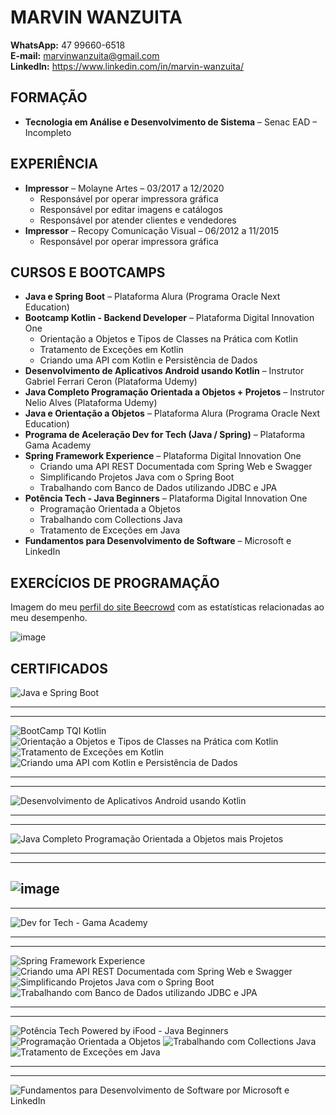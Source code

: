 # MARVIN WANZUITA
**WhatsApp:** 47 99660-6518 <br>
**E-mail:** marvinwanzuita@gmail.com <br>
**LinkedIn:** https://www.linkedin.com/in/marvin-wanzuita/
  
## FORMAÇÃO
- **Tecnologia em Análise e Desenvolvimento de Sistema** – Senac EAD – Incompleto

## EXPERIÊNCIA
- **Impressor** – Molayne Artes – 03/2017 a 12/2020
    - Responsável por operar impressora gráfica
    - Responsável por editar imagens e catálogos
    - Responsável por atender clientes e vendedores
-	**Impressor** – Recopy Comunicação Visual – 06/2012 a 11/2015
    -	Responsável por operar impressora gráfica

## CURSOS E BOOTCAMPS
-	**Java e Spring Boot** – Plataforma Alura (Programa Oracle Next Education)
-	**Bootcamp Kotlin - Backend Developer** – Plataforma Digital Innovation One
    - Orientação a Objetos e Tipos de Classes na Prática com Kotlin 
    - Tratamento de Exceções em Kotlin
    - Criando uma API com Kotlin e Persistência de Dados
-	**Desenvolvimento de Aplicativos Android usando Kotlin** – Instrutor Gabriel Ferrari Ceron (Plataforma Udemy)
-	**Java Completo Programação Orientada a Objetos + Projetos** – Instrutor Nelio Alves (Plataforma Udemy)
-	**Java e Orientação a Objetos** – Plataforma Alura (Programa Oracle Next Education)
-	**Programa de Aceleração Dev for Tech (Java / Spring)** –  Plataforma Gama Academy
-	**Spring Framework Experience** – Plataforma Digital Innovation One
    - Criando uma API REST Documentada com Spring Web e Swagger
    - Simplificando Projetos Java com o Spring Boot
    - Trabalhando com Banco de Dados utilizando JDBC e JPA
-	**Potência Tech - Java Beginners** –  Plataforma Digital Innovation One
    - Programação Orientada a Objetos
    - Trabalhando com Collections Java
    - Tratamento de Exceções em Java
-	**Fundamentos para Desenvolvimento de Software** –  Microsoft e LinkedIn

## EXERCÍCIOS DE PROGRAMAÇÃO
Imagem do meu [perfil do site Beecrowd](https://www.beecrowd.com.br/judge/pt/users/statistics/560070) com as estatísticas relacionadas ao meu desempenho.

![image](https://github.com/marvinwanzuita/exercicios-kotlin-iniciante-beecrowd/assets/66476979/5676ee80-6fec-43b6-8555-82377b758db1)

## CERTIFICADOS

![Java e Spring Boot](https://user-images.githubusercontent.com/66476979/234107043-8470fb3a-fcb6-4fe6-8284-86745947ee79.png)

---
---

![BootCamp TQI Kotlin](https://user-images.githubusercontent.com/66476979/231254178-b564f014-cba2-44fb-9c28-cd52b91fa902.png)
![Orientação a Objetos e Tipos de Classes na Prática com Kotlin](https://user-images.githubusercontent.com/66476979/231254233-51c317ef-b623-4f82-a5b5-51979dbeafd9.png)
![Tratamento de Exceções em Kotlin](https://user-images.githubusercontent.com/66476979/231254243-45ec5e79-f814-415b-9e6d-489c90ebcddb.png)
![Criando uma API com Kotlin e Persistência de Dados](https://user-images.githubusercontent.com/66476979/231253216-d25b6dc4-ff8e-4dbb-b2c1-cae49d73de8f.png)

---
---

![Desenvolvimento de Aplicativos Android usando Kotlin](https://user-images.githubusercontent.com/66476979/219037226-f0103aa7-3dc2-400b-bb2a-31812aac3452.jpg)

---
---

![Java Completo Programação Orientada a Objetos mais Projetos](https://user-images.githubusercontent.com/66476979/212319922-4602af29-4650-4a8a-9b6b-7b15faa5fa4e.jpg)

---
---

![image](https://user-images.githubusercontent.com/66476979/220616972-bc732a9e-9729-4774-b6a2-87bcd6c4c352.png)
---
---

![Dev for Tech - Gama Academy](https://user-images.githubusercontent.com/66476979/212325822-e9730c82-f135-4986-9344-f4b048145e95.png)

---
---

![Spring Framework Experience](https://user-images.githubusercontent.com/66476979/212325037-cf8a9ce0-387f-4cc1-87c1-b750fec94964.png)
![Criando uma API REST Documentada com Spring Web e Swagger](https://user-images.githubusercontent.com/66476979/212354782-f8ef71cd-a6d5-4d65-833e-9e3fc7945b72.png)
![Simplificando Projetos Java com o Spring Boot](https://user-images.githubusercontent.com/66476979/212355542-a1331fe1-8d51-4c4c-8cd1-f37a119d360a.png)
![Trabalhando com Banco de Dados utilizando JDBC e JPA](https://user-images.githubusercontent.com/66476979/212359560-6e975a3c-61e0-4716-99c6-74ad8d6e3f76.png)

---
---

![Potência Tech Powered by iFood - Java Beginners](https://user-images.githubusercontent.com/66476979/212333269-fac003d5-a01c-4d5f-ba87-63a49561321b.png)
![Programação Orientada a Objetos](https://user-images.githubusercontent.com/66476979/212360914-72bd0f91-e76d-4528-b5ed-fb5db2f016e6.png)
![Trabalhando com Collections Java](https://user-images.githubusercontent.com/66476979/212360387-b4ff7a20-c0e4-481a-817e-921da872e45a.png)
![Tratamento de Exceções em Java](https://user-images.githubusercontent.com/66476979/212361294-299e44e1-5e03-4ba1-82c6-48a5564ada96.png)

--- 
--- 

![Fundamentos para Desenvolvimento de Software por Microsoft e LinkedIn](https://user-images.githubusercontent.com/66476979/212327814-8e5be498-74f3-4cd3-8206-2479f360caf1.png)
